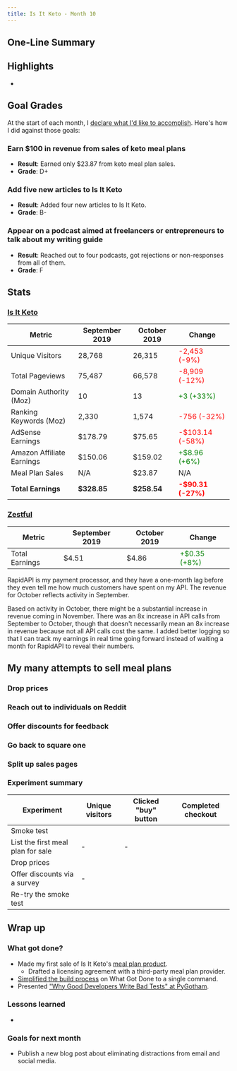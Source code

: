 ```yaml
---
title: Is It Keto - Month 10
---
```


## One-Line Summary



## Highlights

* 

## Goal Grades

At the start of each month, I [declare what I'd like to accomplish](/retrospectives/2019/10/#goals-for-next-month). Here's how I did against those goals:

### Earn $100 in revenue from sales of keto meal plans

* **Result**: Earned only $23.87 from keto meal plan sales.
* **Grade**: D+

### Add five new articles to Is It Keto

* **Result**: Added four new articles to Is It Keto.
* **Grade**: B-

### Appear on a podcast aimed at freelancers or entrepreneurs to talk about my writing guide

* **Result**: Reached out to four podcasts, got rejections or non-responses from all of them.
* **Grade**: F

## Stats

### [Is It Keto](https://isitketo.org)

| Metric                 | September 2019 | October 2019 | Change |
|------------------------|-------------|----------------|--------|
| Unique Visitors        | 28,768      | 26,315    | <font color="red">-2,453 (-9%)</font> |
| Total Pageviews        | 75,487      | 66,578    | <font color="red">-8,909 (-12%)</font> |
| Domain Authority (Moz) | 10          | 13       | <font color="green">+3 (+33%)</font> |
| Ranking Keywords (Moz) | 2,330       | 1,574    | <font color="red">-756 (-32%)</font> |
| AdSense Earnings       | $178.79     | $75.65        | <font color="red">-$103.14 (-58%)</font> |
| Amazon Affiliate Earnings | $150.06  | $159.02        | <font color="green">+$8.96 (+6%)</font> |
| Meal Plan Sales        | N/A         | $23.87   | N/A |
| **Total Earnings**         | **$328.85**     | **$258.54**   | **<font color="red">-$90.31 (-27%)</font>** |

### [Zestful](https://zestfuldata.com)

| Metric                 | September 2019 | October 2019   | Change |
|------------------------|----------------|----------------|--------|
| Total Earnings         | $4.51          | $4.86          | <font color="green">+$0.35 (+8%)</font> |

RapidAPI is my payment processor, and they have a one-month lag before they even tell me how much customers have spent on my API. The revenue for October reflects activity in September.

Based on activity in October, there might be a substantial increase in revenue coming in November. There was an 8x increase in API calls from September to October, though that doesn't necessarily mean an 8x increase in revenue because not all API calls cost the same. I added better logging so that I can track my earnings in real time going forward instead of waiting a month for RapidAPI to reveal their numbers.

## My many attempts to sell meal plans

### Drop prices

### Reach out to individuals on Reddit

### Offer discounts for feedback

### Go back to square one

### Split up sales pages

### Experiment summary

| Experiment                        | Unique visitors | Clicked "buy" button | Completed checkout |
|-----------------------------------|-----------------|----------------------|--------------------|
| Smoke test                        |                 |                      |                    |
| List the first meal plan for sale | -               | -                    |                    |
| Drop prices                       |                 |                      |                    |
| Offer discounts via a survey      | -               |                      |                    |
| Re-try the smoke test             |                 |                      |                    |


## Wrap up

### What got done?

* Made my first sale of Is It Keto's [meal plan product](https://isitketo.org/meal-plans/).
  * Drafted a licensing agreement with a third-party meal plan provider.
* [Simplified the build process](https://twitter.com/deliberatecoder/status/1189529617947869184) on What Got Done to a single command.
* Presented ["Why Good Developers Write Bad Tests" at PyGotham](/retrospectives/pygotham-2019-notes/).

### Lessons learned

* 

### Goals for next month

* Publish a new blog post about eliminating distractions from email and social media.